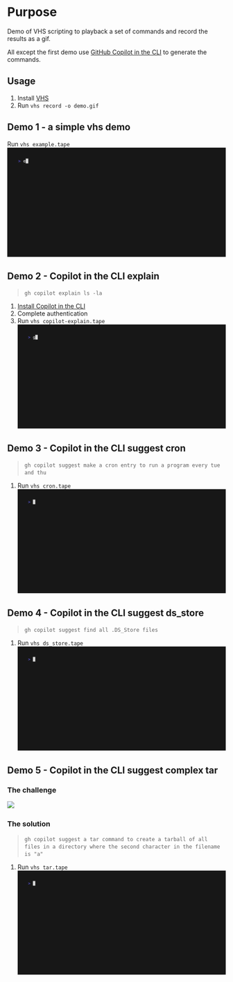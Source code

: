 # Purpose
Demo of VHS scripting to playback a set of commands and record the results as a gif.

All except the first demo use [GitHub Copilot in the CLI](https://github.blog/changelog/2023-11-08-github-copilot-in-the-cli-now-in-public-beta/) to generate the commands.

## Usage
1. Install [VHS](https://github.com/charmbracelet/vhs/tree/main#readme)
2. Run `vhs record -o demo.gif`

## Demo 1 - a simple vhs demo
Run `vhs example.tape`
![example](./img/example.gif)

## Demo 2 - Copilot in the CLI explain
>`gh copilot explain ls -la`
1. [Install Copilot in the CLI](https://github.blog/changelog/2023-11-08-github-copilot-in-the-cli-now-in-public-beta/)
2. Complete authentication
3. Run `vhs copilot-explain.tape`
![copilot-explain](./img/copilot-explain.gif)

## Demo 3 - Copilot in the CLI suggest cron
>`gh copilot suggest make a cron entry to run a program every tue and thu`
1. Run `vhs cron.tape`
![copilot-explain](./img/cron.gif)

## Demo 4 - Copilot in the CLI suggest ds_store
>`gh copilot suggest find all .DS_Store files`
1. Run `vhs ds_store.tape`
![ds_store](./img/ds_store.gif)

## Demo 5 - Copilot in the CLI suggest complex tar
### The challenge
![](https://imgs.xkcd.com/comics/tar.png)

### The solution
>`gh copilot suggest a tar command to create a tarball of all files in a directory where the second character in the filename is "a"`
1. Run `vhs tar.tape`
![tar](./img/tar.gif)